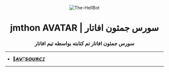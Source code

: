 <p align="center">
  <img src="https://telegra.ph/file/6b5f18c07143327344dd2.jpg" alt="The-HellBot">
</p>
<h1 align="center">
  <b> jmthon AVATAR | سورس جمثون افاتار</b>
</h1>

<h3 align="center">
  <b>سورس جمثون افاتار تم كتابته بواسطه تيم افاتار</b>
</h3>

 ------

- 💖[𝘼𝙑⍢⃝𝙎𝙊𝙐𝙍𝘾𝞝](https://t.me/source_av)

------